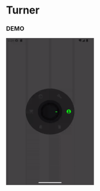# Turner
### DEMO
<img src="media/demo.gif"
alt="Devmike01's Turner demo" width="240" height="400" />